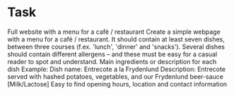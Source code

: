# Task
 Full website with a menu for a café / restaurant  Create a simple webpage with a menu for a café / restaurant. It should contain at least seven dishes, between three courses (f.ex. 'lunch', 'dinner' and 'snacks'). Several dishes should contain different allergens – and these must be easy for a casual reader to spot and understand. Main ingredients or description for each dish Example:  Dish name: Entrecote a la Frydenlund Description: Entrecote served with hashed potatoes, vegetables, and our Frydenlund beer-sauce [Milk/Lactose] Easy to find opening hours, location and contact information